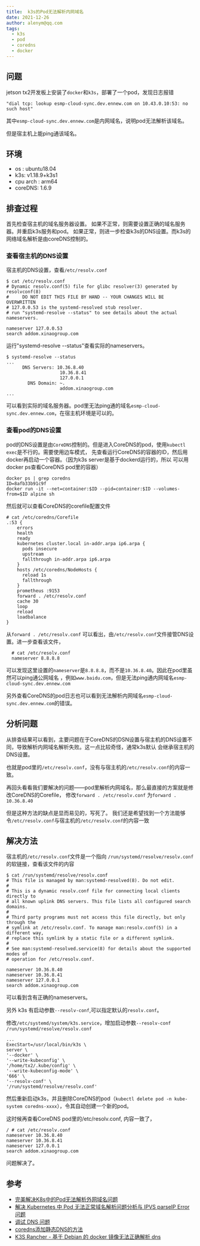 ```yaml
---
title:  k3s的Pod无法解析内网域名
date: 2021-12-26
author: alenym@qq.com
tags: 
  - k3s
  - pod
  - coredns
  - docker
---
```


## 问题 ##

jetson tx2开发板上安装了`docker`和`k3s`，部署了一个pod，发现日志报错
```log 
"dial tcp: lookup esmp-cloud-sync.dev.ennew.com on 10.43.0.10:53: no such host"
```
其中`esmp-cloud-sync.dev.ennew.com`是内网域名，说明pod无法解析该域名。

<!-- more -->

但是宿主机上能ping通该域名。

## 环境 ##

- os : ubuntu18.04
- k3s: v1.18.9+k3s1
- cpu arch : arm64
- coreDNS: 1.6.9

## 排查过程 ##

首先检查宿主机的域名服务器设置。
如果不正常，则需要设置正确的域名服务器。并重启k3s服务和pod。
如果正常，则进一步检查k3s的DNS设置。而k3s的网络域名解析是由coreDNS控制的。

### 查看宿主机的DNS设置 ## 

宿主机的DNS设置，查看`/etc/resolv.conf` 

    $ cat /etc/resolv.conf 
    # Dynamic resolv.conf(5) file for glibc resolver(3) generated by resolvconf(8)
    #     DO NOT EDIT THIS FILE BY HAND -- YOUR CHANGES WILL BE OVERWRITTEN
    # 127.0.0.53 is the systemd-resolved stub resolver.
    # run "systemd-resolve --status" to see details about the actual nameservers.

    nameserver 127.0.0.53
    search addom.xinaogroup.com

运行"systemd-resolve --status"查看实际的nameservers。

    $ systemd-resolve --status
    ...
          DNS Servers: 10.36.8.40
                        10.36.8.41
                        127.0.0.1
            DNS Domain: ~.
                        addom.xinaogroup.com 
    ...

可以看到实际的域名服务器。pod里无法ping通的域名`esmp-cloud-sync.dev.ennew.com`，在宿主机环境是可以的。

### 查看pod的DNS设置 ## 

pod的DNS设置是由`CoreDNS`控制的。但是进入CoreDNS的pod，使用`kubectl exec`是不行的。需要使用边车模式，
先查看运行CoreDNS的容器的ID，然后用docker再启动一个容器。（因为k3s server是基于dockerd运行的，所以
可以用docker ps查看CoreDNS pod里的容器）

    docker ps | grep coredns
    ID=8afb33b91c9f
    docker run -it --net=container:$ID --pid=container:$ID --volumes-from=$ID alpine sh

然后就可以查看CoreDNS的corefile配置文件

    # cat /etc/coredns/Corefile 
    .:53 {
        errors
        health
        ready
        kubernetes cluster.local in-addr.arpa ip6.arpa {
          pods insecure
          upstream
          fallthrough in-addr.arpa ip6.arpa
        }
        hosts /etc/coredns/NodeHosts {
          reload 1s
          fallthrough
        }
        prometheus :9153
        forward . /etc/resolv.conf
        cache 30
        loop
        reload
        loadbalance
    }

从`forward . /etc/resolv.conf` 可以看出，由`/etc/resolv.conf`文件接管DNS设置。进一步查看该文件，

      # cat /etc/resolv.conf 
      nameserver 8.8.8.8

可以发现这里设置的`nameserver`是`8.8.8.8`，而不是`10.36.8.40`。因此在pod里虽然可以ping通公网域名
，例如`www.baidu.com`，但是无法ping通内网域名`esmp-cloud-sync.dev.ennew.com`

另外查看CoreDNS的pod日志也可以看到无法解析内网域名`esmp-cloud-sync.dev.ennew.com`的错误。

## 分析问题 ##

从排查结果可以看到，主要问题在于CoreDNS的DSN设置与宿主机的DNS设置不同，导致解析内网域名解析失败。这一点比较奇怪，通常k3s默认
会继承宿主机的DNS设置。

也就是pod里的`/etc/resolv.conf`，没有与宿主机的`/etc/resolv.conf`的内容一致。

再回头看看我们要解决的问题——pod里解析内网域名，那么最直接的方案就是修改CoreDNS的Corefile，
修改`forward . /etc/resolv.conf` 为`forward . 10.36.8.40` 

但是这种方法的缺点是显而易见的，写死了。 我们还是希望找到一个方法能够令`/etc/resolv.conf`与宿主机的`/etc/resolv.conf`的内容一致

## 解决方法 ## 

宿主机的`/etc/resolv.conf`文件是一个指向 `/run/systemd/resolve/resolv.conf`的软链接，查看该文件的内容

    $ cat /run/systemd/resolve/resolv.conf
    # This file is managed by man:systemd-resolved(8). Do not edit.
    #
    # This is a dynamic resolv.conf file for connecting local clients directly to
    # all known uplink DNS servers. This file lists all configured search domains.
    #
    # Third party programs must not access this file directly, but only through the
    # symlink at /etc/resolv.conf. To manage man:resolv.conf(5) in a different way,
    # replace this symlink by a static file or a different symlink.
    #
    # See man:systemd-resolved.service(8) for details about the supported modes of
    # operation for /etc/resolv.conf.
    
    nameserver 10.36.8.40
    nameserver 10.36.8.41
    nameserver 127.0.0.1
    search addom.xinaogroup.com

可以看到含有正确的nameservers。

另外 k3s 有启动参数`--resolv-conf`,可以指定默认的`resolv.conf`。

修改`/etc/systemd/system/k3s.service`，增加启动参数`--resolv-conf  /run/systemd/resolve/resolv.conf`

    ...
    ExecStart=/usr/local/bin/k3s \
    server \
    '--docker' \
    '--write-kubeconfig' \
    '/home/tx2/.kube/config' \
    '--write-kubeconfig-mode' \
    '666' \
    '--resolv-conf' \
    '/run/systemd/resolve/resolv.conf'

然后重新启动k3s，并且删除CoreDNS的pod（`kubectl delete pod -n kube-system coredns-xxxx`），令其自动创建一个新的pod。

这时候再查看CoreDNS pod里的/etc/resolv.conf, 内容一致了，

    / # cat /etc/resolv.conf
    nameserver 10.36.8.40
    nameserver 10.36.8.41
    nameserver 127.0.0.1
    search addom.xinaogroup.com

问题解决了。

## 参考 ##

- [完美解决K8s中的Pod无法解析外网域名问题](https://blog.csdn.net/weixin_34248258/article/details/92926584)
- [解决 Kubernetes 中 Pod 无法正常域名解析问题分析与 IPVS parseIP Error 问题](http://www.mydlq.club/article/78/)
- [调试 DNS 问题](https://kubernetes.io/zh/docs/tasks/administer-cluster/dns-debugging-resolution/)
- [coredns添加静态DNS的方法](https://linux-rtdocs.readthedocs.io/en/latest/k8s/coreDNS%E6%B7%BB%E5%8A%A0%E9%9D%99%E6%80%81DNS%E7%9A%84%E6%96%B9%E6%B3%95/)
- [K3S Rancher - 基于 Debian 的 docker 镜像无法正确解析 dns](https://www.xknote.com/ask/a0_1IQH.html)